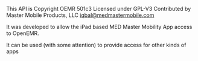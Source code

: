 This API is Copyright OEMR 501c3
Licensed under GPL-V3
Contributed by Master Mobile Products, LLC
iqbal@medmastermobile.com

It was developed to allow the iPad based MED Master Mobility App access
to OpenEMR.

It can be used (with some attention) to provide access for other kinds of apps


